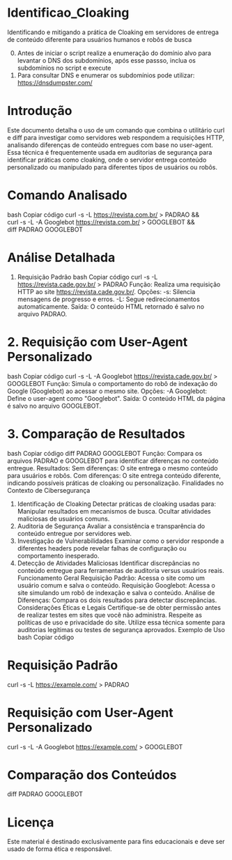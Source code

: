 # Identificao_Cloaking  
Identificando e mitigando a prática de Cloaking em servidores de entrega de conteúdo diferente para usuários humanos e robôs de busca  

0. Antes de iniciar o script realize a enumeração do domínio alvo para levantar o DNS dos subdomínios, após esse passso, inclua os subdomínios no script e execute  
1. Para consultar DNS e enumerar os subdomínios pode utilizar: https://dnsdumpster.com/  

# Introdução
Este documento detalha o uso de um comando que combina o utilitário curl e diff para investigar como servidores web respondem a requisições HTTP, analisando diferenças de conteúdo entregues com base no user-agent. Essa técnica é frequentemente usada em auditorias de segurança para identificar práticas como cloaking, onde o servidor entrega conteúdo personalizado ou manipulado para diferentes tipos de usuários ou robôs.  

# Comando Analisado
bash
Copiar código
curl -s -L https://revista.com.br/ > PADRAO && \
curl -s -L -A Googlebot https://revista.com.br/ > GOOGLEBOT && \
diff PADRAO GOOGLEBOT  

# Análise Detalhada
1. Requisição Padrão
bash
Copiar código
curl -s -L https://revista.cade.gov.br/ > PADRAO
Função: Realiza uma requisição HTTP ao site https://revista.cade.gov.br/.
Opções:
-s: Silencia mensagens de progresso e erros.
-L: Segue redirecionamentos automaticamente.
Saída: O conteúdo HTML retornado é salvo no arquivo PADRAO.  

# 2. Requisição com User-Agent Personalizado
bash
Copiar código
curl -s -L -A Googlebot https://revista.cade.gov.br/ > GOOGLEBOT
Função: Simula o comportamento do robô de indexação do Google (Googlebot) ao acessar o mesmo site.
Opções:
-A Googlebot: Define o user-agent como "Googlebot".
Saída: O conteúdo HTML da página é salvo no arquivo GOOGLEBOT.  

# 3. Comparação de Resultados
bash
Copiar código
diff PADRAO GOOGLEBOT
Função: Compara os arquivos PADRAO e GOOGLEBOT para identificar diferenças no conteúdo entregue.
Resultados:
Sem diferenças: O site entrega o mesmo conteúdo para usuários e robôs.
Com diferenças: O site entrega conteúdo diferente, indicando possíveis práticas de cloaking ou personalização.
Finalidades no Contexto de Cibersegurança
1. Identificação de Cloaking
Detectar práticas de cloaking usadas para:
Manipular resultados em mecanismos de busca.
Ocultar atividades maliciosas de usuários comuns.
2. Auditoria de Segurança
Avaliar a consistência e transparência do conteúdo entregue por servidores web.
3. Investigação de Vulnerabilidades
Examinar como o servidor responde a diferentes headers pode revelar falhas de configuração ou comportamento inesperado.
4. Detecção de Atividades Maliciosas
Identificar discrepâncias no conteúdo entregue para ferramentas de auditoria versus usuários reais.
Funcionamento Geral
Requisição Padrão: Acessa o site como um usuário comum e salva o conteúdo.
Requisição Googlebot: Acessa o site simulando um robô de indexação e salva o conteúdo.
Análise de Diferenças: Compara os dois resultados para detectar discrepâncias.
Considerações Éticas e Legais
Certifique-se de obter permissão antes de realizar testes em sites que você não administra.
Respeite as políticas de uso e privacidade do site.
Utilize essa técnica somente para auditorias legítimas ou testes de segurança aprovados.
Exemplo de Uso
bash
Copiar código

# Requisição Padrão  
curl -s -L https://example.com/ > PADRAO

# Requisição com User-Agent Personalizado  
curl -s -L -A Googlebot https://example.com/ > GOOGLEBOT

# Comparação dos Conteúdos  
diff PADRAO GOOGLEBOT

# Licença  
Este material é destinado exclusivamente para fins educacionais e deve ser usado de forma ética e responsável.
